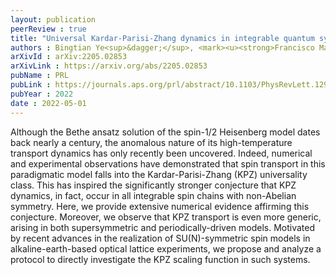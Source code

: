 ```yaml
---
layout: publication
peerReview : true
title: "Universal Kardar-Parisi-Zhang dynamics in integrable quantum systems"
authors : Bingtian Ye<sup>&dagger;</sup>, <mark><u><strong>Francisco Machado<sup>&dagger;</sup></strong></u></mark>, Jack Kemp<sup>&dagger;</sup>, Ross B. Hutson, Norman Y. Yao
arXivId : arXiv:2205.02853
arXivLink : https://arxiv.org/abs/2205.02853
pubName : PRL
pubLink : https://journals.aps.org/prl/abstract/10.1103/PhysRevLett.129.230602
pubYear : 2022
date : 2022-05-01
---
```

       
 Although the Bethe ansatz solution of the spin-1/2 Heisenberg model dates back nearly a century, the anomalous nature of its high-temperature transport dynamics has only recently been uncovered. Indeed, numerical and experimental observations have demonstrated that spin transport in this paradigmatic model falls into the Kardar-Parisi-Zhang (KPZ) universality class. This has inspired the significantly stronger conjecture that KPZ dynamics, in fact, occur in all integrable spin chains with non-Abelian symmetry. Here, we provide extensive numerical evidence affirming this conjecture. Moreover, we observe that KPZ transport is even more generic, arising in both supersymmetric and periodically-driven models. Motivated by recent advances in the realization of SU(N)-symmetric spin models in alkaline-earth-based optical lattice experiments, we propose and analyze a protocol to directly investigate the KPZ scaling function in such systems. 
